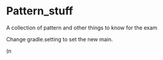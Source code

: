 # Pattern_stuff
A collection of pattern and other things to know for the exam

Change gradle.setting to set the new main.

(n
